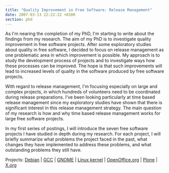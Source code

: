 ```yaml
---
title: "Quality Improvement in Free Software: Release Management"
date: 2007-03-13 22:22:22 +0100
section: phd
---
```


As I'm nearing the completion of my PhD, I'm starting to write about the
findings from my research.  The aim of my PhD is to investigate quality
improvement in free software projects.  After some exploratory studies
about quality in free software, I decided to focus on release management as
one problematic area in which improvement is possible.  My approach is to
study the development process of projects and to investigate ways how these
processes can be improved.  The hope is that such improvements will lead to
increased levels of quality in the software produced by free software
projects.

With regard to release management, I'm focusing especially on large and
complex projects, in which hundreds of volunteers need to be coordinated
during release preparations.  I've been looking particularly at time based
release management since my exploratory studies have shown that there is
significant interest in this release management strategy.  The main
question of my research is how and why time based release management works
for large free software projects.

In my first series of postings, I will introduce the seven free software
projects I have studied in depth during my research.  For each project, I
will briefly summarize what problems the project faced in the past, what
changes they have implemented to address these problems, and what
outstanding problems they still have.

Projects:
<a href = "/blog/phd/debian/">Debian</a> |
<a href = "/blog/phd/gcc/">GCC</a> |
<a href = "/blog/phd/gnome/">GNOME</a> |
<a href = "/blog/phd/linux/">Linux kernel</a> |
<a href = "/blog/phd/openoffice/">OpenOffice.org</a> |
<a href = "/blog/phd/plone/">Plone</a> |
<a href = "/blog/phd/xorg/">X.org</a>

